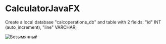 # CalculatorJavaFX

Create a local database "calcoperations_db" and table with 2 fields: "id" INT (auto_increment), "line" VARCHAR;


![Безымянный](https://user-images.githubusercontent.com/35997083/63111758-0cf72080-bf97-11e9-8735-cfbb7e5709f4.png)




